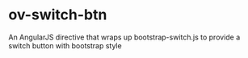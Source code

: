 ov-switch-btn
=============

An AngularJS directive that wraps up bootstrap-switch.js to provide a switch button with bootstrap style
